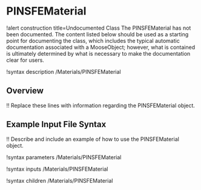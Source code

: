 # PINSFEMaterial

!alert construction title=Undocumented Class
The PINSFEMaterial has not been documented. The content listed below should be used as a starting point for
documenting the class, which includes the typical automatic documentation associated with a
MooseObject; however, what is contained is ultimately determined by what is necessary to make the
documentation clear for users.

!syntax description /Materials/PINSFEMaterial

## Overview

!! Replace these lines with information regarding the PINSFEMaterial object.

## Example Input File Syntax

!! Describe and include an example of how to use the PINSFEMaterial object.

!syntax parameters /Materials/PINSFEMaterial

!syntax inputs /Materials/PINSFEMaterial

!syntax children /Materials/PINSFEMaterial
